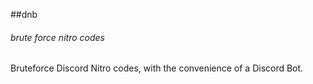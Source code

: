 ##dnb
###### brute force nitro codes
Bruteforce Discord Nitro codes, with the convenience of a Discord Bot.
